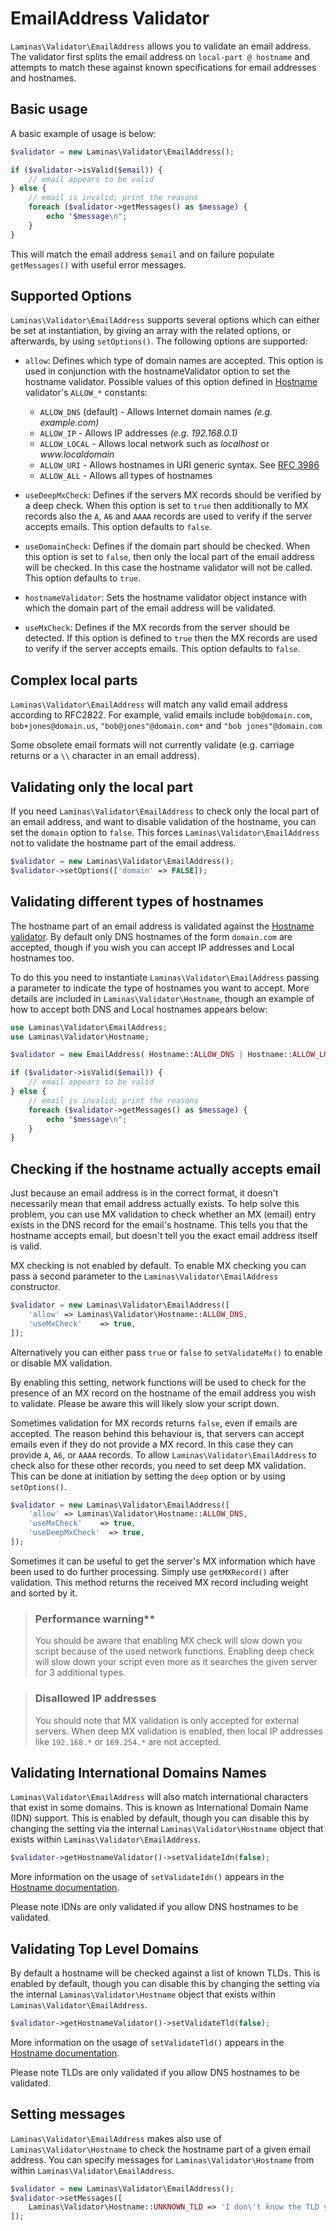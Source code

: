 # EmailAddress Validator

`Laminas\Validator\EmailAddress` allows you to validate an email address. The
validator first splits the email address on `local-part @ hostname` and attempts
to match these against known specifications for email addresses and hostnames.

## Basic usage

A basic example of usage is below:

```php
$validator = new Laminas\Validator\EmailAddress();

if ($validator->isValid($email)) {
    // email appears to be valid
} else {
    // email is invalid; print the reasons
    foreach ($validator->getMessages() as $message) {
        echo "$message\n";
    }
}
```

This will match the email address `$email` and on failure populate
`getMessages()` with useful error messages.

## Supported Options

`Laminas\Validator\EmailAddress` supports several options which can either be set
at instantiation, by giving an array with the related options, or afterwards, by
using `setOptions()`. The following options are supported:

- `allow`: Defines which type of domain names are accepted. This option is used
  in conjunction with the hostnameValidator option to set the hostname validator. 
  Possible values of this option defined in [Hostname](hostname.md) validator's 
  `ALLOW_*` constants:
    - `ALLOW_DNS` (default) - Allows Internet domain names _(e.g. example.com)_
    - `ALLOW_IP` - Allows IP addresses _(e.g. 192.168.0.1)_
    - `ALLOW_LOCAL` - Allows local network such as _localhost_ or _www.localdomain_
    - `ALLOW_URI`  - Allows hostnames in URI generic syntax. See [RFC 3986](https://www.ietf.org/rfc/rfc3986.txt)
    - `ALLOW_ALL` - Allows all types of hostnames
    
- `useDeepMxCheck`: Defines if the servers MX records should be verified by a deep check.
  When this option is set to `true` then additionally to MX records also the `A`,
  `A6` and `AAAA` records are used to verify if the server accepts emails. This
  option defaults to `false`.
- `useDomainCheck`: Defines if the domain part should be checked. When this option is
  set to `false`, then only the local part of the email address will be checked.
  In this case the hostname validator will not be called. This option defaults
  to `true`.
- `hostnameValidator`: Sets the hostname validator object instance with which the
  domain part of the email address will be validated.
- `useMxCheck`: Defines if the MX records from the server should be detected. If this
  option is defined to `true` then the MX records are used to verify if the
  server accepts emails. This option defaults to `false`.


## Complex local parts

`Laminas\Validator\EmailAddress` will match any valid email address according to
RFC2822. For example, valid emails include `bob@domain.com`,
`bob+jones@domain.us`, `"bob@jones"@domain.com*` and `"bob jones"@domain.com`

Some obsolete email formats will not currently validate (e.g. carriage returns
or a `\\` character in an email address).

## Validating only the local part

If you need `Laminas\Validator\EmailAddress` to check only the local part of an
email address, and want to disable validation of the hostname, you can set the
`domain` option to `false`. This forces `Laminas\Validator\EmailAddress` not to
validate the hostname part of the email address.

```php
$validator = new Laminas\Validator\EmailAddress();
$validator->setOptions(['domain' => FALSE]);
```

## Validating different types of hostnames

The hostname part of an email address is validated against the [Hostname validator](hostname.md).
By default only DNS hostnames of the form `domain.com` are accepted, though if
you wish you can accept IP addresses and Local hostnames too.

To do this you need to instantiate `Laminas\Validator\EmailAddress` passing a
parameter to indicate the type of hostnames you want to accept. More details are
included in `Laminas\Validator\Hostname`, though an example of how to accept both
DNS and Local hostnames appears below:

```php
use Laminas\Validator\EmailAddress;
use Laminas\Validator\Hostname;

$validator = new EmailAddress( Hostname::ALLOW_DNS | Hostname::ALLOW_LOCAL);

if ($validator->isValid($email)) {
    // email appears to be valid
} else {
    // email is invalid; print the reasons
    foreach ($validator->getMessages() as $message) {
        echo "$message\n";
    }
}
```

## Checking if the hostname actually accepts email

Just because an email address is in the correct format, it doesn't necessarily
mean that email address actually exists. To help solve this problem, you can use
MX validation to check whether an MX (email) entry exists in the DNS record for
the email's hostname. This tells you that the hostname accepts email, but
doesn't tell you the exact email address itself is valid.

MX checking is not enabled by default. To enable MX checking you can pass a
second parameter to the `Laminas\Validator\EmailAddress` constructor.

```php
$validator = new Laminas\Validator\EmailAddress([
    'allow' => Laminas\Validator\Hostname::ALLOW_DNS,
    'useMxCheck'    => true,
]);
```

Alternatively you can either pass `true` or `false` to `setValidateMx()` to
enable or disable MX validation.

By enabling this setting, network functions will be used to check for the
presence of an MX record on the hostname of the email address you wish to
validate. Please be aware this will likely slow your script down.

Sometimes validation for MX records returns `false`, even if emails are
accepted. The reason behind this behaviour is, that servers can accept emails
even if they do not provide a MX record. In this case they can provide `A`,
`A6`, or `AAAA` records. To allow `Laminas\Validator\EmailAddress` to check also
for these other records, you need to set deep MX validation. This can be done at
initiation by setting the `deep` option or by using `setOptions()`.

```php
$validator = new Laminas\Validator\EmailAddress([
    'allow' => Laminas\Validator\Hostname::ALLOW_DNS,
    'useMxCheck'    => true,
    'useDeepMxCheck'  => true,
]);
```

Sometimes it can be useful to get the server's MX information which have been
used to do further processing. Simply use `getMXRecord()` after validation. This
method returns the received MX record including weight and sorted by it.

> ### Performance warning**
>
> You should be aware that enabling MX check will slow down you script because
> of the used network functions. Enabling deep check will slow down your script
> even more as it searches the given server for 3 additional types.

> ### Disallowed IP addresses
>
> You should note that MX validation is only accepted for external servers. When
> deep MX validation is enabled, then local IP addresses like `192.168.*` or
> `169.254.*` are not accepted.

## Validating International Domains Names

`Laminas\Validator\EmailAddress` will also match international characters that
exist in some domains. This is known as International Domain Name (IDN) support.
This is enabled by default, though you can disable this by changing the setting
via the internal `Laminas\Validator\Hostname` object that exists within
`Laminas\Validator\EmailAddress`.

```php
$validator->getHostnameValidator()->setValidateIdn(false);
```

More information on the usage of `setValidateIdn()` appears in the
[Hostname documentation](hostname.md).

Please note IDNs are only validated if you allow DNS hostnames to be validated.

## Validating Top Level Domains

By default a hostname will be checked against a list of known TLDs. This is
enabled by default, though you can disable this by changing the setting via the
internal `Laminas\Validator\Hostname` object that exists within
`Laminas\Validator\EmailAddress`.

```php
$validator->getHostnameValidator()->setValidateTld(false);
```

More information on the usage of `setValidateTld()` appears in the
[Hostname documentation](hostname.md).

Please note TLDs are only validated if you allow DNS hostnames to be validated.

## Setting messages

`Laminas\Validator\EmailAddress` makes also use of `Laminas\Validator\Hostname` to
check the hostname part of a given email address. You can specify messages for
`Laminas\Validator\Hostname` from within `Laminas\Validator\EmailAddress`.

```php
$validator = new Laminas\Validator\EmailAddress();
$validator->setMessages([
    Laminas\Validator\Hostname::UNKNOWN_TLD => 'I don\'t know the TLD you gave'
]);
```
